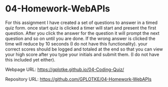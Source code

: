 # 04-Homework-WebAPIs

For this assignment I have created a set of questions to answer in a timed quiz form. once start quiz is clicked a timer will start and present the first question. After you click the answer for the question it will prompt the next question and so on until you are done. If the wrong answer is clicked the time will reduce by 10 seconds (I do not have this functionality). your correct scores should be logged and totaled at the end so that you can view your high score after you type your initials and submit them. (I do not have this included yet either). 

Webpage URL: https://gplotke.github.io/04-Coding-Quiz/

Repository URL: https://github.com/GPLOTKE/04-Homework-WebAPIs
